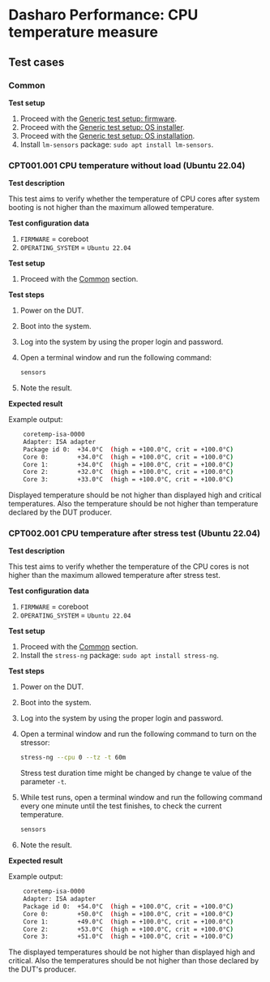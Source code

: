 # Dasharo Performance: CPU temperature measure

## Test cases

### Common

**Test setup**

1. Proceed with the
    [Generic test setup: firmware](../../generic-test-setup/#firmware).
1. Proceed with the
    [Generic test setup: OS installer](../../generic-test-setup/#os-installer).
1. Proceed with the
    [Generic test setup: OS installation](../../generic-test-setup/#os-installation).
1. Install `lm-sensors` package: `sudo apt install lm-sensors`.

### CPT001.001 CPU temperature without load (Ubuntu 22.04)

**Test description**

This test aims to verify whether the temperature of CPU cores after system
booting is not higher than the maximum allowed temperature.

**Test configuration data**

1. `FIRMWARE` = coreboot
1. `OPERATING_SYSTEM` = `Ubuntu 22.04`

**Test setup**

1. Proceed with the [Common](#common) section.

**Test steps**

1. Power on the DUT.
1. Boot into the system.
1. Log into the system by using the proper login and password.
1. Open a terminal window and run the following command:

    ```bash
    sensors
    ```

1. Note the result.

**Expected result**

Example output:

```bash
    coretemp-isa-0000
    Adapter: ISA adapter
    Package id 0:  +34.0°C  (high = +100.0°C, crit = +100.0°C)
    Core 0:        +34.0°C  (high = +100.0°C, crit = +100.0°C)
    Core 1:        +34.0°C  (high = +100.0°C, crit = +100.0°C)
    Core 2:        +32.0°C  (high = +100.0°C, crit = +100.0°C)
    Core 3:        +33.0°C  (high = +100.0°C, crit = +100.0°C)
```

Displayed temperature should be not higher than displayed high and
critical temperatures. Also the temperature should be not higher than
temperature declared by the DUT producer.

### CPT002.001 CPU temperature after stress test (Ubuntu 22.04)

**Test description**

This test aims to verify whether the temperature of the CPU cores is not higher
than the maximum allowed temperature after stress test.

**Test configuration data**

1. `FIRMWARE` = coreboot
1. `OPERATING_SYSTEM` = `Ubuntu 22.04`

**Test setup**

1. Proceed with the [Common](#common) section.
1. Install the `stress-ng` package: `sudo apt install stress-ng`.

**Test steps**

1. Power on the DUT.
1. Boot into the system.
1. Log into the system by using the proper login and password.
1. Open a terminal window and run the following command to turn on the stressor:

    ```bash
    stress-ng --cpu 0 --tz -t 60m
    ```

    Stress test duration time might be changed by change te value of the
    parameter `-t`.

1. While test runs, open a terminal window and run the following command every
   one minute until the test finishes, to check the current temperature.

    ```bash
    sensors
    ```

1. Note the result.

**Expected result**

Example output:

```bash
    coretemp-isa-0000
    Adapter: ISA adapter
    Package id 0:  +54.0°C  (high = +100.0°C, crit = +100.0°C)
    Core 0:        +50.0°C  (high = +100.0°C, crit = +100.0°C)
    Core 1:        +49.0°C  (high = +100.0°C, crit = +100.0°C)
    Core 2:        +53.0°C  (high = +100.0°C, crit = +100.0°C)
    Core 3:        +51.0°C  (high = +100.0°C, crit = +100.0°C)
```

The displayed temperatures should be not higher than displayed high and
critical. Also the temperatures should be not higher than
those declared by the DUT's producer.
